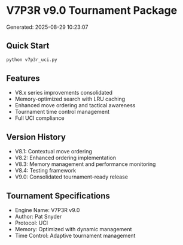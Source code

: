 # V7P3R v9.0 Tournament Package

Generated: 2025-08-29 10:23:07

## Quick Start
```bash
python v7p3r_uci.py
```

## Features
- V8.x series improvements consolidated
- Memory-optimized search with LRU caching
- Enhanced move ordering and tactical awareness
- Tournament time control management
- Full UCI compliance

## Version History
- V8.1: Contextual move ordering
- V8.2: Enhanced ordering implementation  
- V8.3: Memory management and performance monitoring
- V8.4: Testing framework
- V9.0: Consolidated tournament-ready release

## Tournament Specifications
- Engine Name: V7P3R v9.0
- Author: Pat Snyder
- Protocol: UCI
- Memory: Optimized with dynamic management
- Time Control: Adaptive tournament management
